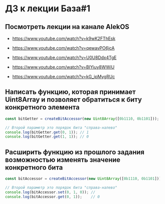 # ДЗ к лекции База#1

## Посмотреть лекции на канале AlekOS

* https://www.youtube.com/watch?v=k9wK2FThEsk

* https://www.youtube.com/watch?v=qewavPO6jcA

* https://www.youtube.com/watch?v=U0U8Ddx4TgE

* https://www.youtube.com/watch?v=BIYiuy8WWiU

* https://www.youtube.com/watch?v=kG_ipMygRUc

## Написать функцию, которая принимает Uint8Array и позволяет обратиться к биту конкретного элемента

```js
const bitGetter = createBitAccessor(new Uint8Array([0b1110, 0b1101]));

// Второй параметр это порядок бита "справа-налево"
console.log(bitGetter.get(0, 1)); // 1
console.log(bitGetter.get(1, 1)); // 0
```

## Расширить функцию из прошлого задания возможностью изменять значение конкретного бита

```js
const bitAccessor = createBitAccessor(new Uint8Array([0b1110, 0b1101]));

// Второй параметр это порядок бита "справа-налево"
console.log(bitAccessor.set(0, 1, 0)); // 
console.log(bitAccessor.get(0, 1));    // 0
```

